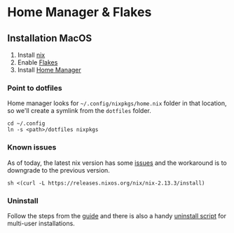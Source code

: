 # Home Manager & Flakes

## Installation MacOS

1. Install [nix](https://nixos.org/download.html#nix-install-macos)
2. Enable [Flakes](https://nixos.wiki/wiki/Flakes#Permanent)
3. Install [Home Manager](https://nix-community.github.io/home-manager/index.html#sec-install-standalone)

### Point to dotfiles
Home manager looks for `~/.config/nixpkgs/home.nix` folder in that location, so we'll create a symlink from the `dotfiles` folder.

```
cd ~/.config
ln -s <path>/dotfiles nixpkgs
```

### Known issues
As of today, the latest nix version has some [issues](https://github.com/NixOS/nix/issues/7937) and the workaround is to downgrade to the previous version.

```
sh <(curl -L https://releases.nixos.org/nix/nix-2.13.3/install)
```

### Uninstall
Follow the steps from the [guide](https://nixos.org/manual/nix/stable/installation/installing-binary.html#macos) and there is also a handy [uninstall script](https://github.com/jacix/nixbits/blob/main/nix-uninstall.sh) for multi-user installations.
